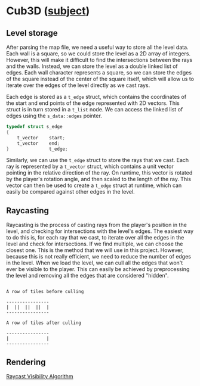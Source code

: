 
# Cub3D ([subject](en.subject.cub3d.pdf))

## Level storage

After parsing the map file, we need a useful way to store all the level data.
Each wall is a square, so we could store the level as a 2D array of integers.
However, this will make it difficult to find the intersections between the rays
and the walls. Instead, we can store the level as a double linked list of edges.
Each wall character represents a square, so we can store the edges of the square
instead of the center of the square itself, which will allow us to iterate over
the edges of the level directly as we cast rays.

Each edge is stored as a `t_edge` struct, which contains the coordinates of the
start and end points of the edge represented with 2D vectors. This struct is in turn stored in a `t_list` node.
We can access the linked list of edges using the `s_data::edges` pointer.

```c
typedef struct s_edge
{
    t_vector    start;
    t_vector    end;
}               t_edge;
```

Similarly, we can use the `t_edge` struct to store the rays that we cast. Each
ray is represented by a `t_vector` struct, which contains a unit vector pointing in the
relative direction of the ray. On runtime, this vector is rotated by the player's
rotation angle, and then scaled to the length of the ray. This vector can then be used
to create a `t_edge` struct at runtime, which can easily be compared against other edges
in the level.

## Raycasting

Raycasting is the process of casting rays from the player's position in the level, and
checking for intersections with the level's edges. The easiest way to do this is, for each
ray that we cast, to iterate over all the edges in the level and check for intersections. If we
find multiple, we can choose the closest one. This is the method that we will use in this project.
However, because this is not really efficient, we need to reduce the number of edges in the level.
When we load the level, we can cull all the edges that won't ever be visible to the player. This 
can easily be achieved by preprocessing the level and removing all the edges that are considered "hidden".

```

A row of tiles before culling

----------------
|  ||  ||  ||  |
----------------

A row of tiles after culling

----------------
|              |
----------------

```

## Rendering

[Raycast Visibility Algorithm](https://lodev.org/cgtutor/raycasting.html#RayCastingVisibilityAlgorithm)